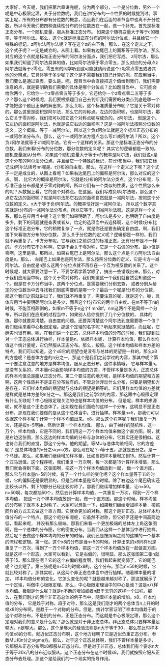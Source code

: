 大家好，今天呢，我们把第六章讲完呃，分为两个部分，一个是分位数，另外一个呢是中心极限定理，关于分位数呢，我们在讲f分布的一个性质的时候提到过。事实上呢，所有的分布都有分位数的概念，而且我们在后面的章节当中也离不开分位数，所以今天我们把四种连续性分布的分位数放在一起，做一个补充。首先是标准正态分布。一个随机变量，服从标准正态分布。
如果这个随机变量大于等于c的概率，等于阿尔法。那么，这个c就是标准正在分布的阿尔法分位点，并且给它一个特殊的标记。z阿尔法阿尔法呢？写在这个z的右下角。那么，在这个定义之下，这个式子呢？一定是成立的，从图上看。如果右边尾巴上的面积等于阿尔法，那么对应的这个点就是标准正态分布的阿尔法分面点，我们把它写成。
z阿尔法，那么如果我们知道了阿尔法具体的值，比如阿尔法等于零点零五，那么对应的分母点z阿尔法就等于z零点。零五有的同学听到这可能就纳闷说这个z呃零点零五或者其他的分辨点。它具体等于多少呢？这个是不需要我们自己计算的呃，在应用当中，我们要么是通过查表，要么是。呃，题目当中会直接把这个值给到我们，我们需要注意的点，就是要明确我们需要的具体是哪个分位点？比如题目当中，
它可能会给你两个，它给你一个z零点零五等于多少，它还给你一个z零点零二五等于多少？那么这个时候呢，我们要根据题目自己去判断我们需要的分类点到底是哪一个才能把这个题目正确的解出来。那么关呃，这个标准质量分布呢？它是关于零对称的，那么这里是面积是阿尔法，那么它的对称点。左边的面积呢，也是阿尔法，那么它关于零对称，我们把可以把它这个对称点呢写成负的。z阿尔法，
但是这个。它左边的面积是阿尔法，也就是说它右边的面积呢？这是一减阿尔法按照分位数的定义。这个概率。等于一减阿尔法，所以这个负z阿尔法就是这个标准正态分布的一减阿尔法分布点。那么，这个一减阿尔法方程点怎么写z1减阿尔法？所以。这个负z阿尔法就等于z1减阿尔法。它有一个这样的关系。那这个是标准正态分布的分位数，我们来看t分布的分位数，那分位数的定义呢？
其实它的逻辑都是一致的。随机变量服从t分布，如果这个随机变量大于等于c的概率是阿尔法，我们就说c是这个分布的阿尔法分位点。并且给它一个特殊的标记，在t分布当中，我们把它标记成t阿尔法括号nn呢是。t分布的自由度。那么，在这样一个定义之下呢？这个式子一定是成立的，从图上看呢？如果右边尾巴上的面积是阿尔法，那么对应的这个点。啊，
比它大的概率是阿尔法，它就是t分布的阿尔法分类点。这个t分布呢，与标准正态分布都是关于零对称的啊，所以它们有一个类似的性质，这个性质怎么来的呢？从数据上看，它的这个对称点。在这里。我们写成负t阿尔法嗯，那么这个点它左边的面积呢？就是阿尔法那它右边的面积自然就是一减阿尔法，按照这个分位数的定义。x大于等于负t阿尔法。的概率恰好是一减阿尔法，
所以这个数字其实就是t分布的一减阿尔法分布点，所以它等于。t1减阿尔法嗯。这是这样一个关系，那么在应用当中呢？这个我们如果明确了，阿尔法是多少，也明确了自由度是多少，剩下的问题就是查表或者从。给定的选项当中去选择啊，这个时候t分布比这个标准正态分布，它的稍微复杂了一点，就是你还是要去确定自由度。啊，我们接下来看咖方分布的分位数，
那么关于分位数的定义呢？逻辑都是一样的，我们就不再重复了。卡方分布呢，它与我们之前讲过的标准正态，还有t分布是不一样的。卡方分布它不对称啊，它更不会关于零对称，它是一个右偏的分布。最小值是零啊，这里是零。那所以。如果右尾巴上是阿尔法，那么这个点是卡方阿尔法自由度是n。那么，
左尾巴上如果也是阿尔法，那么按照分位数的定义，它是卡方一减阿尔法。自由度是n那么这两个分位点就不再存在一个互为相反数的关系了。这个时候呢，就大家要注意一下，不要学着学着学顺了，搞出一些错误出来。那么，对于我们应用当中啊，这个关于零对称的，我们知道这一个我们就自然会知道这一个。但是在卡方分布当中，这两个分位点。是需要我们分别去查，
或者分别从给定的分位数当中去寻找我们到底需要的是哪一个？最后一个呢是f分布的分位数，那这个我们之前就讲过了，我们就不再重复了，需要注意的呢，就是这个。呃，具体应用当中要明确阿尔法是多少，而且这个f分布它的两个自由度。在m不等于n的时候，不能互相颠倒的，如果m不等于n这个f mn和f。nm这两个不是同样一个分布，所以我们在应用的过程当中，如果别人给你提供了几个分位数的，
具体的值。那你就要弄清楚。自由度的问题。还要弄清楚这个阿尔法到底需要哪一个值？我们继续来看中心极限定理，那这个定理的名字呢？听起来就挺酷的，而且呢，它确实也很有用。呃，在我们讲一个正态，总体样本均值的分布的时候，我们提到过对一个正态总体进行抽样，样本量是n。依据样本呢，
计算样本均值，那么样本均值这个统计量呢，它仍然服从正态分布。那么，按照。这个样本均值和样本方差的特点，我们可以知道。这个x8它的期望也是没有与总体的期望是一样的。那么x8的方差呢？是总体方差的n分之一，那这个是我们之前学过的内容，那其中呢？第一个要注意注意的地方是样本均值，服从正态分布。这件事情哦，
它与样本量n。是没有关系的，样本量n只会影响样本均值的方差，不管样本量是多大，正态总体的样本均值总是服从正态分布。第二个要注意的地方呢，是样本均值的期望和方差啊，这两个性质并不是正在分布独有的。不管总体浮动什么分布，只要是期望和方差存在，它们样本均值的期望就与总体的期望是相等的。它们用样本均值的方差就是样就是总体方差的n分之一。那这是我们之前学过的内容，那这跟中心极限定理有什么关联呢？中心极限定理关注的也是样本均值的分布。
但是呢，样本的来源呢，就不是这个正态总体了。比如现在我们面临的这样一个分布，这明显不是正态分布，那现在我们要做的是从这个总体当中。进行抽样。样本量n=5，那我们可以依据这个样本呢？计算一个样本均值出来。x8。那么这个程序呢？我们重复一万次，还是按n=5啊抽，然后计算一个样本均值。
那么，由于抽样的随机性，这一万个。样本均值，它是不同的，我们用这一万个样本均值来做这个直方图。啊，就是右边这张图，那么这边的样本均值的分布与总体的分布，它其实还是很相似。这也符合我们的直觉，那这个分布。他的期望。等MU与总体均值相同，它的方差呢？
是总体均值的n分之sigma方，那么现在呢？n等于五，那就是五分之。是一个马蜂。那么，如果我们继续增加样本量，比如当把样本量增加到15。然后计算一个亚马逊值。这个程序呢，我们重复一万次啊，每一次都是15计算样本增值，那么我们就会得到下面。这张图啊，把这一万个样本均值放到一起，
做一个直方图，那么它与样本量n=5的时候。有了一个什么样的变化呢？这个样本量等于五的时候，它的偏斜还是很明显的，但是当样本量是15的时候。除了右边这个尾巴确实还比较长以外，剩下的部分已经比较对称了。那我们继续增加样本量，让n=50。n=50啊，每次都抽50个，然后去计算样本均值，一共重复一万次，得到一万个样本均值，
把这一万个样本均值放到一起，做一个直方图。那这个时候。样本均值的分布呢？就基本上对称了。大家可以想象一下，如果我们继续增加样本量，按照同样的方式去去做这个直方图。它就会更加的对称，那这个是非正态，总体样本均值分布的一个特点。那这个呃分布呢呃，它虽然不对称，但它好歹还是中间高两边低，看起来呢，
并没有那么极端。那我们来看一个更加极端的总体左上角这张图啊，是一个总体的分布图，它的密度分布。当我们从这样一个总体当中进行抽样。然后呢？去做这个样本均均的分布的时候，我们还是按照啊之前的这样的一个基本的流程和逻辑。第一张。这个x8的分布是当n=5的时候。计算出来的x8同样也是重复了一万次，得到了一万个样本均值，把这一万个样本均值放在一起做直方图。就是这样一个形态。大家可以看到，
它是右偏的，很明显，那么这张图第二张n就等于15。那么现在呢？它的这个右偏的程度啊，我们看起来就变弱了，它的尾巴呢？也变短了。第三张呢是n=50的时候x8的。这个分布。那当n=50的时候，它就比较对称了。那其实呢，从这两个非正态总体当中进行抽样。随着样本量的增加，
样本均值分布的变化。它怎么变化的呢？就是越来越对称了，那这就展示了一个定理，叫做中心极限定理。那么，中心极限定理当中的中心是谁？这是x八样本均值。极限是什么呢？就是n不断的增加或者n趋于无穷的这样一个过程。那么，在我们刚才的两个非正态总体的例子当中，随着样本量的增加。x8。样本均值的分布，
它是趋于对称。趋于对称，那么这是我们刚才的两个总体当n上升的时候x8的分布啊，是趋于一个对称的分布。但是，统计学家证明了样本均值趋于的这个对称分布，不是别的分布，正是正态分布。而这就是中心极限定理，那么这个定理对我们的意义是什么呢？那么就是对于非正态总体。非正态总体只要样本量足够大。n足够大。那么，这个足够大的经验法则是n大于等于30，
那么在此时样本均值x8的分布。就近似正态分布啊，这个地方标明了它是近似负重正态分布。参数MU和n分之sigma方。那么，对于这个正态总体啊，我们不管样本量是多少，它都服从正态分布啊x8都服从正态分布。但是对于非正态，总体我们有个要求n大于等于30x八的分布近似服从。这个正态分布在这个时候x8，我们就按照它服从正态分布去处理。那这个是给我们的一个现实的指导作用。